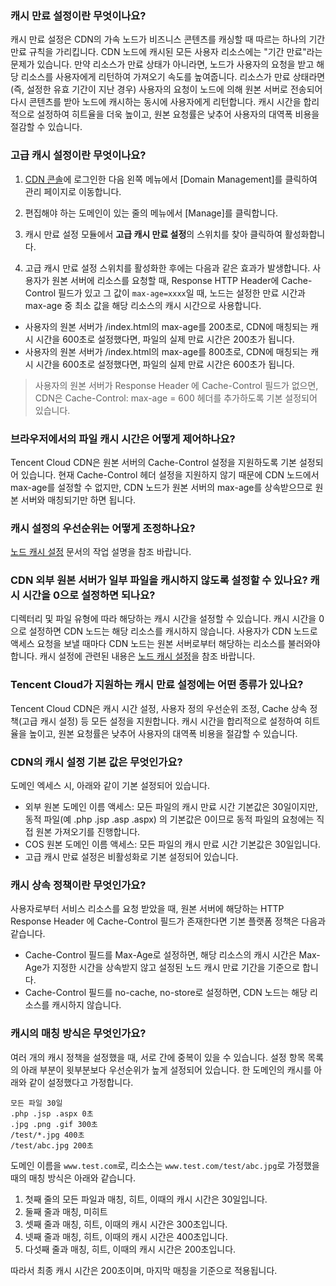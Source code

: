 ### 캐시 만료 설정이란 무엇이나요?
캐시 만료 설정은 CDN의 가속 노드가 비즈니스 콘텐츠를 캐싱할 때 따르는 하나의 기간 만료 규칙을 가리킵니다.
CDN 노드에 캐시된 모든 사용자 리소스에는 "기간 만료"라는 문제가 있습니다. 만약 리소스가 만료 상태가 아니라면, 노드가 사용자의 요청을 받고 해당 리소스를 사용자에게 리턴하여 가져오기 속도를 높여줍니다. 리소스가 만료 상태라면(즉, 설정한 유효 기간이 지난 경우) 사용자의 요청이 노드에 의해 원본 서버로 전송되어 다시 콘텐츠를 받아 노드에 캐시하는 동시에 사용자에게 리턴합니다. 캐시 시간을 합리적으로 설정하여 히트율을 더욱 높이고, 원본 요청률은 낮추어 사용자의 대역폭 비용을 절감할 수 있습니다.

### 고급 캐시 설정이란 무엇이나요?
1. [CDN 콘솔](https://console.cloud.tencent.com/cdn)에 로그인한 다음 왼쪽 메뉴에서 [Domain Management]를 클릭하여 관리 페이지로 이동합니다.
2. 편집해야 하는 도메인이 있는 줄의 메뉴에서 [Manage]를 클릭합니다.

3. 캐시 만료 설정 모듈에서 **고급 캐시 만료 설정**의 스위치를 찾아 클릭하여 활성화합니다.

4. 고급 캐시 만료 설정 스위치를 활성화한 후에는 다음과 같은 효과가 발생합니다.
사용자가 원본 서버에 리소스를 요청할 때, Response HTTP Header에 Cache-Control 필드가 있고 그 값이 `max-age=xxxx`일 때, 노드는 설정한 만료 시간과 max-age 중 최소 값을 해당 리소스의 캐시 시간으로 사용합니다.
 - 사용자의 원본 서버가 /index.html의 max-age를 200초로, CDN에 매칭되는 캐시 시간을 600초로 설정했다면, 파일의 실제 만료 시간은 200초가 됩니다.
 - 사용자의 원본 서버가 /index.html의 max-age를 800초로, CDN에 매칭되는 캐시 시간을 600초로 설정했다면, 파일의 실제 만료 시간은 600초가 됩니다.
>사용자의 원본 서버가 Response Header 에 Cache-Control 필드가 없으면, CDN은 Cache-Control: max-age = 600 헤더를 추가하도록 기본 설정되어 있습니다.

### 브라우저에서의 파일 캐시 시간은 어떻게 제어하나요?
Tencent Cloud CDN은 원본 서버의 Cache-Control 설정을 지원하도록 기본 설정되어 있습니다. 현재 Cache-Control 헤더 설정을 지원하지 않기 때문에 CDN 노드에서 max-age를 설정할 수 없지만, CDN 노드가 원본 서버의 max-age를 상속받으므로 원본 서버와 매칭되기만 하면 됩니다.

### 캐시 설정의 우선순위는 어떻게 조정하나요?
[노드 캐시 설정](https://intl.cloud.tencent.com/document/product/228/35317) 문서의 작업 설명을 참조 바랍니다.

### CDN 외부 원본 서버가 일부 파일을 캐시하지 않도록 설정할 수 있나요? 캐시 시간을 0으로 설정하면 되나요?
디렉터리 및 파일 유형에 따라 해당하는 캐시 시간을 설정할 수 있습니다. 캐시 시간을 0으로 설정하면 CDN 노드는 해당 리소스를 캐시하지 않습니다. 사용자가 CDN 노드로 액세스 요청을 보낼 때마다 CDN 노드는 원본 서버로부터 해당하는 리소스를 불러와야 합니다. 캐시 설정에 관련된 내용은 [노드 캐시 설정](https://intl.cloud.tencent.com/document/product/228/35317)을 참조 바랍니다.

###  Tencent Cloud가 지원하는 캐시 만료 설정에는 어떤 종류가 있나요?
Tencent Cloud CDN은 캐시 시간 설정, 사용자 정의 우선순위 조정, Cache 상속 정책(고급 캐시 설정) 등 모든 설정을 지원합니다. 캐시 시간을 합리적으로 설정하여 히트율을 높이고, 원본 요청률은 낮추어 사용자의 대역폭 비용을 절감할 수 있습니다.

### CDN의 캐시 설정 기본 값은 무엇인가요?
도메인 엑세스 시, 아래와 같이 기본 설정되어 있습니다.
- 외부 원본 도메인 이름 액세스: 모든 파일의 캐시 만료 시간 기본값은 30일이지만, 동적 파일(예 .php .jsp .asp .aspx) 의 기본값은 0이므로 동적 파일의 요청에는 직접 원본 가져오기를 진행합니다.
- COS 원본 도메인 이름 액세스: 모든 파일의 캐시 만료 시간 기본값은 30일입니다.
- 고급 캐시 만료 설정은 비활성화로 기본 설정되어 있습니다.

### 캐시 상속 정책이란 무엇인가요?
사용자로부터 서비스 리소스를 요청 받았을 때, 원본 서버에 해당하는 HTTP Response Header 에 Cache-Control 필드가 존재한다면 기본 플랫폼 정책은 다음과 같습니다.
- Cache-Control 필드를 Max-Age로 설정하면, 해당 리소스의 캐시 시간은 Max-Age가 지정한 시간을 상속받지 않고 설정된 노드 캐시 만료 기간을 기준으로 합니다.
- Cache-Control 필드를 no-cache, no-store로 설정하면, CDN 노드는 해당 리소스를 캐시하지 않습니다.

### 캐시의 매칭 방식은 무엇인가요?
여러 개의 캐시 정책을 설정했을 때, 서로 간에 중복이 있을 수 있습니다. 설정 항목 목록의 아래 부분이 윗부분보다 우선순위가 높게 설정되어 있습니다. 한 도메인의 캐시를 아래와 같이 설정했다고 가정합니다.
```
모든 파일 30일
.php .jsp .aspx 0초
.jpg .png .gif 300초
/test/*.jpg 400초
/test/abc.jpg 200초
```

도메인 이름을 `www.test.com`로, 리소스는 `www.test.com/test/abc.jpg`로 가정했을 때의 매칭 방식은 아래와 같습니다.
1. 첫째 줄의 모든 파일과 매칭, 히트, 이때의 캐시 시간은 30일입니다.
2. 둘째 줄과 매칭, 미히트
3. 셋째 줄과 매칭, 히트, 이때의 캐시 시간은 300초입니다.
4. 넷째 줄과 매칭, 히트, 이때의 캐시 시간은 400초입니다.
5. 다섯째 줄과 매칭, 히트, 이때의 캐시 시간은 200초입니다.

따라서 최종 캐시 시간은 200초이며, 마지막 매칭을 기준으로 적용됩니다.

